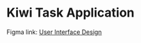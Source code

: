 # Kiwi Task Application

Figma link: [User Interface Design](https://www.figma.com/file/VaANA9uG5xHOrgau0Rq5kn/Kiwi-Task-Design?node-id=0%3A1)


